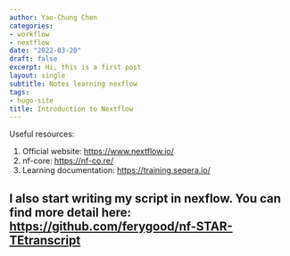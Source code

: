 ```yaml
---
author: Yao-Chung Chen
categories:
- workflow
- nextflow
date: "2022-03-20"
draft: false
excerpt: Hi, this is a first post
layout: single
subtitle: Notes learning nexflow
tags:
- hugo-site
title: Introduction to Nextflow
---
```


Useful resources:
1. Official website: https://www.nextflow.io/
2. nf-core: https://nf-co.re/
3. Learning documentation: https://training.seqera.io/  

I also start writing my script in nexflow. You can find more detail here: https://github.com/ferygood/nf-STAR-TEtranscript
---

